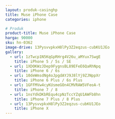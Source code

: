 ```yaml
---
layout: produk-casinghp
title: Muse iPhone Case
categories: iphone

# Produk
product-title: Muse iPhone Case
harga: 90000
sku: hn-0362
image-drive: 13PysvvpkxH8lPy3Z2eqzus-cubKU1JEo
gallery:
  - url: 1zTwcp1N5KqGpRHrg4V26u_aMYux7SwgE
    title: iPhone 5 / 5s / SE
  - url: 1XDOKWzJDep9FygnsBL89EFeE6QaRhNpq
    title: iPhone 6 / 6s
  - url: 10deWmsdNg4oJpgdAYJ9J8lYj9ZJNppXr
    title: iPhone 6 Plus / 6s Plus
  - url: 1GFFMVw4cyKUsmeGOn4CMVRAW5VFeoA-t
    title: iPhone 7 / 8
  - url: 1nsYdkDKbREqu4cpNzTccYZqU1AWFb8hn
    title: iPhone 7 Plus / 8 Plus
  - url: 13PysvvpkxH8lPy3Z2eqzus-cubKU1JEo
    title: iPhone X
---
```

